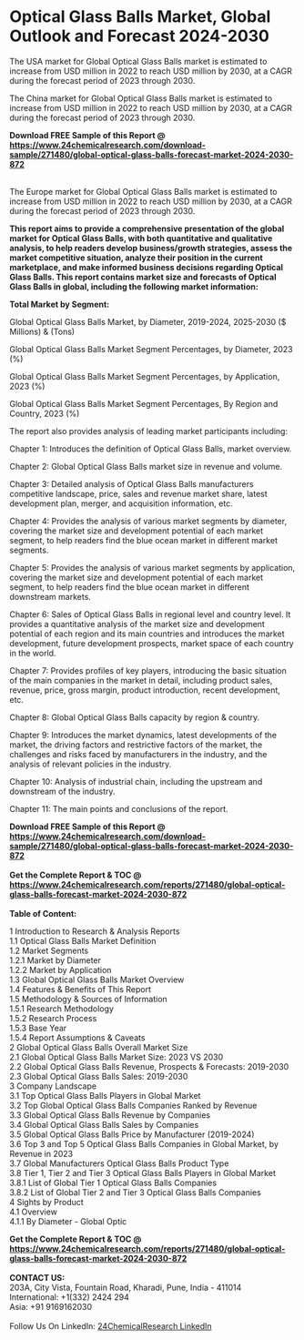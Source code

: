 <h1>Optical Glass Balls Market, Global Outlook and Forecast 2024-2030</h1><p>The USA market for Global Optical Glass Balls market is estimated to increase from USD million in 2022 to reach USD million by 2030, at a CAGR during the forecast period of 2023 through 2030.</p><p>
</p><p>The China market for Global Optical Glass Balls market is estimated to increase from USD million in 2022 to reach USD million by 2030, at a CAGR during the forecast period of 2023 through 2030.</p><div><b>Download FREE Sample of this Report @ 
            <a href="https://www.24chemicalresearch.com/download-sample/271480/global-optical-glass-balls-forecast-market-2024-2030-872">
            https://www.24chemicalresearch.com/download-sample/271480/global-optical-glass-balls-forecast-market-2024-2030-872</a></b></div><br><p>
</p><p>The Europe market for Global Optical Glass Balls market is estimated to increase from USD million in 2022 to reach USD million by 2030, at a CAGR during the forecast period of 2023 through 2030.</p><p>
<strong>This report aims to provide a comprehensive presentation of the global market for Optical Glass Balls, with both quantitative and qualitative analysis, to help readers develop business/growth strategies, assess the market competitive situation, analyze their position in the current marketplace, and make informed business decisions regarding Optical Glass Balls. This report contains market size and forecasts of Optical Glass Balls in global, including the following market information:</strong></p><p>
</p><p>
<strong>Total Market by Segment:</strong></p><p>
Global Optical Glass Balls Market, by Diameter, 2019-2024, 2025-2030 ($ Millions) &amp; (Tons)</p><p>
Global Optical Glass Balls Market Segment Percentages, by Diameter, 2023 (%)</p><p>
</p><p>
Global Optical Glass Balls Market Segment Percentages, by Application, 2023 (%)</p><p>
</p><p>
Global Optical Glass Balls Market Segment Percentages, By Region and Country, 2023 (%)</p><p>
</p><p>
The report also provides analysis of leading market participants including:</p><p>
</p><p>
</p><p>
Chapter 1: Introduces the definition of Optical Glass Balls, market overview.</p><p>
Chapter 2: Global Optical Glass Balls market size in revenue and volume.</p><p>
Chapter 3: Detailed analysis of Optical Glass Balls manufacturers competitive landscape, price, sales and revenue market share, latest development plan, merger, and acquisition information, etc.</p><p>
Chapter 4: Provides the analysis of various market segments by diameter, covering the market size and development potential of each market segment, to help readers find the blue ocean market in different market segments.</p><p>
Chapter 5: Provides the analysis of various market segments by application, covering the market size and development potential of each market segment, to help readers find the blue ocean market in different downstream markets.</p><p>
Chapter 6: Sales of Optical Glass Balls in regional level and country level. It provides a quantitative analysis of the market size and development potential of each region and its main countries and introduces the market development, future development prospects, market space of each country in the world.</p><p>
Chapter 7: Provides profiles of key players, introducing the basic situation of the main companies in the market in detail, including product sales, revenue, price, gross margin, product introduction, recent development, etc.</p><p>
Chapter 8: Global Optical Glass Balls capacity by region &amp; country.</p><p>
Chapter 9: Introduces the market dynamics, latest developments of the market, the driving factors and restrictive factors of the market, the challenges and risks faced by manufacturers in the industry, and the analysis of relevant policies in the industry.</p><p>
Chapter 10: Analysis of industrial chain, including the upstream and downstream of the industry.</p><p>
Chapter 11: The main points and conclusions of the report.</p><div><b>Download FREE Sample of this Report @ 
            <a href="https://www.24chemicalresearch.com/download-sample/271480/global-optical-glass-balls-forecast-market-2024-2030-872">
            https://www.24chemicalresearch.com/download-sample/271480/global-optical-glass-balls-forecast-market-2024-2030-872</a></b></div><br><div><b>Get the Complete Report & TOC @ 
            <a href="https://www.24chemicalresearch.com/reports/271480/global-optical-glass-balls-forecast-market-2024-2030-872">
            https://www.24chemicalresearch.com/reports/271480/global-optical-glass-balls-forecast-market-2024-2030-872</a></b></div><br>
            <b>Table of Content:</b><p>1 Introduction to Research & Analysis Reports<br />
    1.1 Optical Glass Balls Market Definition<br />
    1.2 Market Segments<br />
        1.2.1 Market by Diameter<br />
        1.2.2 Market by Application<br />
    1.3 Global Optical Glass Balls Market Overview<br />
    1.4 Features & Benefits of This Report<br />
    1.5 Methodology & Sources of Information<br />
        1.5.1 Research Methodology<br />
        1.5.2 Research Process<br />
        1.5.3 Base Year<br />
        1.5.4 Report Assumptions & Caveats<br />
2 Global Optical Glass Balls Overall Market Size<br />
    2.1 Global Optical Glass Balls Market Size: 2023 VS 2030<br />
    2.2 Global Optical Glass Balls Revenue, Prospects & Forecasts: 2019-2030<br />
    2.3 Global Optical Glass Balls Sales: 2019-2030<br />
3 Company Landscape<br />
    3.1 Top Optical Glass Balls Players in Global Market<br />
    3.2 Top Global Optical Glass Balls Companies Ranked by Revenue<br />
    3.3 Global Optical Glass Balls Revenue by Companies<br />
    3.4 Global Optical Glass Balls Sales by Companies<br />
    3.5 Global Optical Glass Balls Price by Manufacturer (2019-2024)<br />
    3.6 Top 3 and Top 5 Optical Glass Balls Companies in Global Market, by Revenue in 2023<br />
    3.7 Global Manufacturers Optical Glass Balls Product Type<br />
    3.8 Tier 1, Tier 2 and Tier 3 Optical Glass Balls Players in Global Market<br />
        3.8.1 List of Global Tier 1 Optical Glass Balls Companies<br />
        3.8.2 List of Global Tier 2 and Tier 3 Optical Glass Balls Companies<br />
4 Sights by Product<br />
    4.1 Overview<br />
        4.1.1 By Diameter - Global Optic</p><div><b>Get the Complete Report & TOC @ 
            <a href="https://www.24chemicalresearch.com/reports/271480/global-optical-glass-balls-forecast-market-2024-2030-872">
            https://www.24chemicalresearch.com/reports/271480/global-optical-glass-balls-forecast-market-2024-2030-872</a></b></div><br><b>CONTACT US:</b><br>
            203A, City Vista, Fountain Road, Kharadi, Pune, India - 411014<br>
            International: +1(332) 2424 294<br>
            Asia: +91 9169162030 <br><br>
            Follow Us On LinkedIn: <a href="https://www.linkedin.com/company/24chemicalresearch/">24ChemicalResearch LinkedIn</a>